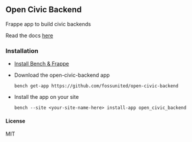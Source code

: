 ## Open Civic Backend

Frappe app to build civic backends

Read the docs [here](https://fossunited.github.io/open-civic-backend/)

### Installation

* [Install Bench & Frappe ](https://github.com/frappe/bench#installation)

* Download the open-civic-backend app

      bench get-app https://github.com/fossunited/open-civic-backend
      

* Install the app on your site

      bench --site <your-site-name-here> install-app open_civic_backend




#### License

MIT
